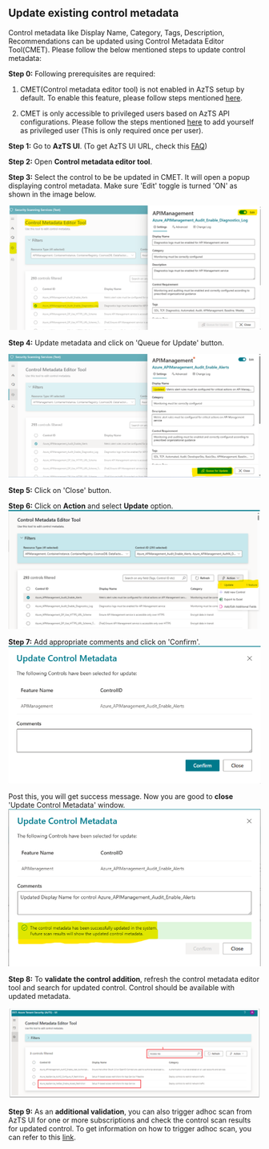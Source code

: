 ## Update existing control metadata
Control metadata like Display Name, Category, Tags, Description, Recommendations can be updated using Control Metadata Editor Tool(CMET). Please follow the below mentioned steps to update control metadata:

**Step 0:** Following prerequisites are required:
   1. CMET(Control metadata editor tool) is not enabled in AzTS setup by default. To enable this feature, please follow steps mentioned [here](Prerequisites.md#prerequisite-azts-configurations-to-enable-control-metadata-editor-toolcmet).

   2. CMET is only accessible to privileged users based on AzTS API configurations. Please follow the steps mentioned [here](Prerequisites.md#access-to-cmet-control-metadata-editor-tool) to add yourself as privileged user (This is only required once per user).

**Step 1:** Go to **AzTS UI**. (To get AzTS UI URL, check this [FAQ](https://github.com/azsk/AzTS-docs/blob/main/03-Running%20AzTS%20solution%20from%20UI/README.md#frequently-asked-questions))

**Step 2:** Open **Control metadata editor tool**.

**Step 3:** Select the control to be be updated in CMET. It will open a popup displaying control metadata. Make sure 'Edit' toggle is turned 'ON' as shown in the image below.

![Update Control](../../Images/06_ExtendingAzTS_UpdateControl_1.png)

**Step 4:** Update metadata and click on 'Queue for Update' button.

![Queue for Update](../../Images/06_ExtendingAzTS_QueueForUpdate.png)

**Step 5:** Click on 'Close' button.

**Step 6:** Click on **Action** and select **Update** option.
![Update](../../Images/06_ExtendingAzTS_UpdateControl_2.png)

**Step 7:** Add appropriate comments and click on 'Confirm'.
![Update](../../Images/06_ExtendingAzTS_UpdateControlMetadata.png)

Post this, you will get success message. Now you are good to **close** 'Update Control Metadata' window.
![UpdateSuccess](../../Images/06_ExtendingAzTS_UpdateControlMetadata_Success.png)

**Step 8:** To **validate the control addition**, refresh the control metadata editor tool and search for updated control. Control should be available with updated metadata.

![Validate new control](../../Images/06_ExtendingAzTS_NewControl_Validation.png)

**Step 9:** As an **additional validation**, you can also trigger adhoc scan from AzTS UI for one or more subscriptions and check the control scan results for updated control. To get information on how to trigger adhoc scan, you can refer to this [link](https://github.com/azsk/AzTS-docs/tree/main/03-Running%20AzTS%20solution%20from%20UI#how-to-scan-subscription-manually).

